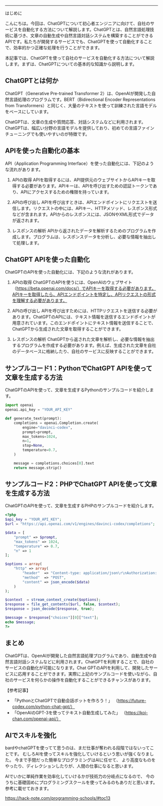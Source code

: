 <!--
title:   ChatGPTを使って、自社のサービスを自動化しよう！
tags:    API,ChatGPT,OpenAI,自動化
id:      228f81b0d5d99cdf9d3b
private: false
-->


---
はじめに

こんにちは。今回は、ChatGPTについて初心者エンジニアに向けて、自社のサービスを自動化する方法について解説します。ChatGPTとは、自然言語処理技術に基づき、文章の自動生成や自然言語対話システムを構築することができるAPIです。私たちが開発するサービスでも、ChatGPTを使って自動化することで、効率的かつ正確な処理を行うことができます。

本記事では、ChatGPTを使って自社のサービスを自動化する方法について解説します。まずは、ChatGPTについての基本的な知識から説明します。

ChatGPTとは何か
---
ChatGPT（Generative Pre-trained Transformer 2）は、OpenAIが開発した自然言語処理のプログラムです。BERT（Bidirectional Encoder Representations from Transformers）と同じく、大量のテキストを使って訓練された言語モデルをベースにしています。

ChatGPTは、文章の生成や質問応答、対話システムなどに利用されます。ChatGPTは、幅広い分野の言語モデルを提供しており、初めての言語ファインチューニングでも使いやすいのが特徴です。

APIを使った自動化の基本
---
API（Application Programming Interface）を使った自動化には、下記のような流れがあります。

1. APIの取得
APIを取得するには、API提供元のウェブサイトからAPIキーを取得する必要があります。APIキーは、APIを呼び出すための認証トークンであり、APIにアクセスするための権限を持っています。

2. APIの呼び出し
APIを呼び出すときは、APIエンドポイントにリクエストを送信します。リクエストの中には、APIキー、HTTPメソッド、レスポンス形式などが含まれます。APIからのレスポンスには、JSONやXML形式でデータが返されます。

3. レスポンスの解析
APIから返されたデータを解析するためのプログラムを作成します。プログラムは、レスポンスデータを分析し、必要な情報を抽出して処理します。

ChatGPT APIを使った自動化
---
ChatGPTのAPIを使った自動化には、下記のような流れがあります。

1. APIの取得
ChatGPTのAPIを使うには、OpenAIのウェブサイト（https://beta.openai.com/docs/）でAPIキーを取得する必要があります。APIキーを取得したら、APIエンドポイントを特定し、APIリクエストの形式を理解する必要があります。

2. APIの呼び出し
APIを呼び出すためには、HTTPリクエストを送信する必要があります。ChatGPTのAPIには、テキスト情報を送信するエンドポイントが用意されています。このエンドポイントにテキスト情報を送信することで、ChatGPTから生成された文章を取得することができます。

3. レスポンスの解析
ChatGPTから返された文章を解析し、必要な情報を抽出するプログラムを作成する必要があります。例えば、生成された文章を自社のデータベースに格納したり、自社のサービスに反映することができます。

サンプルコード1：PythonでChatGPT APIを使って文章を生成する方法
---
ChatGPTのAPIを使って、文章を生成するPythonのサンプルコードを紹介します。

```python
import openai
openai.api_key = "YOUR_API_KEY"

def generate_text(prompt):
    completions = openai.Completion.create(
        engine="davinci-codex",
        prompt=prompt,
        max_tokens=1024,
        n=1,
        stop=None,
        temperature=0.7,
    )

    message = completions.choices[0].text
    return message.strip()
```

サンプルコード2：PHPでChatGPT APIを使って文章を生成する方法
---
ChatGPTのAPIを使って、文章を生成するPHPのサンプルコードを紹介します。

```php
<?php
$api_key = "YOUR_API_KEY";
$url = "https://api.openai.com/v1/engines/davinci-codex/completions";

$data = [
    "prompt" => $prompt,
    "max_tokens" => 1024,
    "temperature" => 0.7,
    "n" => 1
];

$options = array(
    "http" => array(
        "header"  => "Content-type: application/json\r\nAuthorization: Bearer ".$api_key."\r\n",
        "method"  => "POST",
        "content" => json_encode($data)
    )
);

$context  = stream_context_create($options);
$response = file_get_contents($url, false, $context);
$response = json_decode($response, true);

$message = $response["choices"][0]["text"];
echo $message;
?>
```

まとめ
---
ChatGPTは、OpenAIが開発した自然言語処理プログラムであり、自動生成や自然言語対話システムなどに利用されます。ChatGPTを利用することで、自社のサービスの自動化が可能になります。Chat GPTのAPIを利用して、開発したサービスに応用することができます。実際に上記のサンプルコードを使いながら、自社のサービスを何らかの操作を自動化することができるチャンスがあります。


【参考記事】
- 「PythonとChatGPTで自動会話ボットを作ろう！」
（https://future-codex.com/python-chat-gpt/）
- 「OpenAIのGPT-3を使ってテキスト自動生成してみた」
（https://koi-chan.com/openai-api/）

## AIでスキルを強化
bardやchatGPTを使ってて思うのは、まだ仕事が奪われる段階ではないってことです。
むしろAIを使ってスキルを強化していけるという思いが強くなりました。
今まで手間だった簡単なプログラミングはAIに任せて、
より高度なものをやったり、ディレクションしたりが、人間の仕事になると思います。

AIでいかに単純作業を効率化していけるかが技術力の分岐点になるので、
今のうちに基礎固めにプログラミングスクールを使ってみるのもありだと思います。
参考に載せておきます。

https://hack-note.com/programming-schools/#toc13

